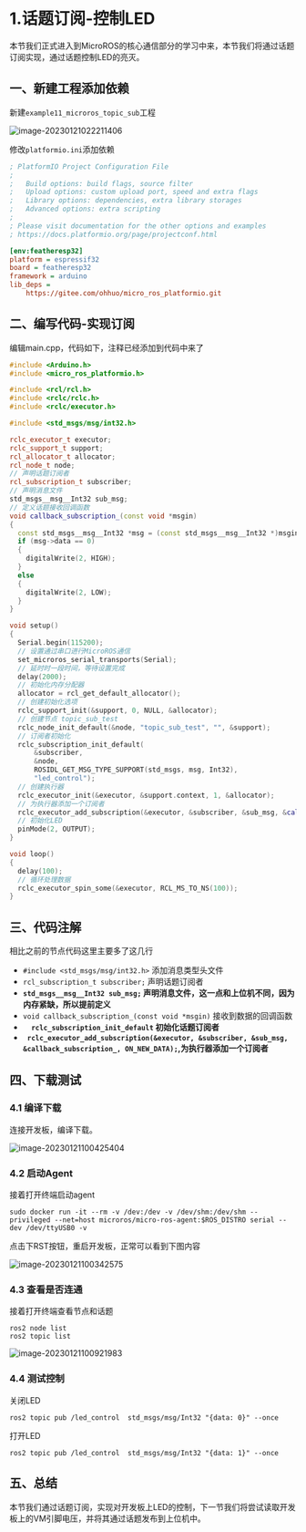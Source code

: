 # 1.话题订阅-控制LED

本节我们正式进入到MicroROS的核心通信部分的学习中来，本节我们将通过话题订阅实现，通过话题控制LED的亮灭。

## 一、新建工程添加依赖

新建`example11_microros_topic_sub`工程

![image-20230121022211406](1.%E8%AF%9D%E9%A2%98%E8%AE%A2%E9%98%85-%E6%8E%A7%E5%88%B6LED/imgs/image-20230121022211406.png)



修改`platformio.ini`添加依赖

```ini
; PlatformIO Project Configuration File
;
;   Build options: build flags, source filter
;   Upload options: custom upload port, speed and extra flags
;   Library options: dependencies, extra library storages
;   Advanced options: extra scripting
;
; Please visit documentation for the other options and examples
; https://docs.platformio.org/page/projectconf.html

[env:featheresp32]
platform = espressif32
board = featheresp32
framework = arduino
lib_deps = 
    https://gitee.com/ohhuo/micro_ros_platformio.git
```

## 二、编写代码-实现订阅

 编辑main.cpp，代码如下，注释已经添加到代码中来了

```c++
#include <Arduino.h>
#include <micro_ros_platformio.h>

#include <rcl/rcl.h>
#include <rclc/rclc.h>
#include <rclc/executor.h>

#include <std_msgs/msg/int32.h>

rclc_executor_t executor;
rclc_support_t support;
rcl_allocator_t allocator;
rcl_node_t node;
// 声明话题订阅者
rcl_subscription_t subscriber;
// 声明消息文件
std_msgs__msg__Int32 sub_msg;
// 定义话题接收回调函数
void callback_subscription_(const void *msgin)
{
  const std_msgs__msg__Int32 *msg = (const std_msgs__msg__Int32 *)msgin;
  if (msg->data == 0)
  {
    digitalWrite(2, HIGH);
  }
  else
  {
    digitalWrite(2, LOW);
  }
}

void setup()
{
  Serial.begin(115200);
  // 设置通过串口进行MicroROS通信
  set_microros_serial_transports(Serial);
  // 延时时一段时间，等待设置完成
  delay(2000);
  // 初始化内存分配器
  allocator = rcl_get_default_allocator();
  // 创建初始化选项
  rclc_support_init(&support, 0, NULL, &allocator);
  // 创建节点 topic_sub_test
  rclc_node_init_default(&node, "topic_sub_test", "", &support);
  // 订阅者初始化
  rclc_subscription_init_default(
      &subscriber,
      &node,
      ROSIDL_GET_MSG_TYPE_SUPPORT(std_msgs, msg, Int32),
      "led_control");
  // 创建执行器
  rclc_executor_init(&executor, &support.context, 1, &allocator);
  // 为执行器添加一个订阅者
  rclc_executor_add_subscription(&executor, &subscriber, &sub_msg, &callback_subscription_, ON_NEW_DATA);
  // 初始化LED
  pinMode(2, OUTPUT);
}

void loop()
{
  delay(100);
  // 循环处理数据
  rclc_executor_spin_some(&executor, RCL_MS_TO_NS(100));
}

```

## 三、代码注解

相比之前的节点代码这里主要多了这几行

- `#include <std_msgs/msg/int32.h>` 添加消息类型头文件
- `rcl_subscription_t subscriber;`  声明话题订阅者
- **`std_msgs__msg__Int32 sub_msg;` 声明消息文件，这一点和上位机不同，因为内存紧缺，所以提前定义**
- `void callback_subscription_(const void *msgin)` 接收到数据的回调函数
- **`  rclc_subscription_init_default` 初始化话题订阅者**
-  **` rclc_executor_add_subscription(&executor, &subscriber, &sub_msg, &callback_subscription_, ON_NEW_DATA);`,为执行器添加一个订阅者**



## 四、下载测试

### 4.1 编译下载

连接开发板，编译下载。

![image-20230121100425404](1.%E8%AF%9D%E9%A2%98%E8%AE%A2%E9%98%85-%E6%8E%A7%E5%88%B6LED/imgs/image-20230121100425404.png)

### 4.2 启动Agent

接着打开终端启动agent

```shell
sudo docker run -it --rm -v /dev:/dev -v /dev/shm:/dev/shm --privileged --net=host microros/micro-ros-agent:$ROS_DISTRO serial --dev /dev/ttyUSB0 -v
```

点击下RST按钮，重启开发板，正常可以看到下图内容

![image-20230121100342575](1.%E8%AF%9D%E9%A2%98%E8%AE%A2%E9%98%85-%E6%8E%A7%E5%88%B6LED/imgs/image-20230121100342575.png)

### 4.3 查看是否连通

接着打开终端查看节点和话题

```shell
ros2 node list
ros2 topic list
```

![image-20230121100921983](1.%E8%AF%9D%E9%A2%98%E8%AE%A2%E9%98%85-%E6%8E%A7%E5%88%B6LED/imgs/image-20230121100921983.png)

### 4.4 测试控制

关闭LED

```shell
ros2 topic pub /led_control  std_msgs/msg/Int32 "{data: 0}" --once 
```

打开LED

```shell
ros2 topic pub /led_control  std_msgs/msg/Int32 "{data: 1}" --once 
```



## 五、总结

本节我们通过话题订阅，实现对开发板上LED的控制，下一节我们将尝试读取开发板上的VM引脚电压，并将其通过话题发布到上位机中。
